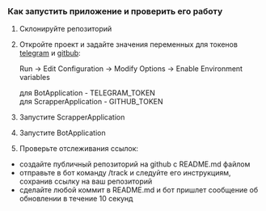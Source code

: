 ### Как запустить приложение и проверить его работу

1. Склонируйте репозиторий

2. Откройте проект и задайте значения переменных для токенов [telegram](https://docs.radist.online/radist.online-docs/nashi-produkty/radist-web/podklyucheniya/telegram-bot/instrukciya-po-sozdaniyu-i-nastroiki-bota-v-botfather) и [gitbub](https://www.geeksforgeeks.org/how-to-generate-personal-access-token-in-github/):

   Run -> Edit Configuration -> Modify Options -> Enable Environment variables

   для BotApplication - TELEGRAM_TOKEN        
   для ScrapperApplication - GITHUB_TOKEN

3. Запустите ScrapperApplication

4. Запустите BotApplication

5. Проверьте отслеживания ссылок:

- создайте публичный репозиторий на github с README.md файлом
- отправьте в бот команду /track и следуйте его инструкциям, сохранив ссылку на ваш репозиторий
- сделайте любой коммит в README.md и бот пришлет сообщение об обновлении в течение 10 секунд

